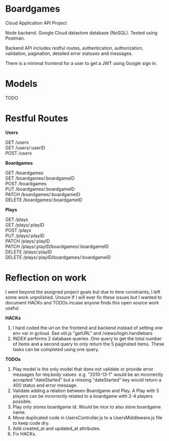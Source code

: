 # Boardgames

Cloud Application API Project

Node backend. Google Cloud datastore database (NoSQL). Tested using Postman.

Backend API includes restful routes, authentication, authorization, validation, pagination, detailed error statuses and messages.

There is a minimal frontend for a user to get a JWT using Google sign in.

# Models

TODO

# Restful Routes

**Users**

GET /users  
GET /users/:userID  
POST /users  

**Boardgames**

GET /boardgames  
GET /boardgames/:boardgameID  
POST /boardgames  
PUT /boardgames/:boardgameID  
PATCH /boardgames/:boardgameID  
DELETE /boardgames/:boardgameID  

**Plays**

GET /plays  
GET /plays/:playID  
POST /plays  
PUT /plays/:playID  
PATCH /plays/:playID  
PATCH /plays/:playID/boardgames/:boardgameID  
DELETE /plays/:playID  
DELETE /plays/:playID/boardgames/:boardgameID  

# Reflection on work

I went beyond the assigned project goals but due to time constraints, I left some work unpolished. Unsure If I will ever fix these issues but I wanted to document HACKs and TODOs incase anyone finds this open source work useful.

**HACKs**

1. I hard coded the url on the frontend and backend instead of setting one env var in gcloud. See util.js "getURL" and /views/login.handlebars
2. INDEX performs 2 database queries. One query to get the total number of items and a second query to only return the 5 paginated items. These tasks can be completed using one query.

**TODOs**

1. Play model is the only model that does not validate or provide error messages for req.body values. e.g. "2010-13-1" would be an incorrectly accepted "dateStarted" but a missing "dateStarted" key would return a 400 status and error message.
2. Validate adding a relation between Boardgame and Play. A Play with 5 players can be incorrectly related to a boardgame with 2-4 players possible.
3. Play only stores boardgame id. Would be nice to also store boardgame name.
4. Move duplicated code in UsersController.js to a UsersMiddleware.js file to keep code dry.
5. Add created_at and updated_at attributes.
6. Fix HACKs.